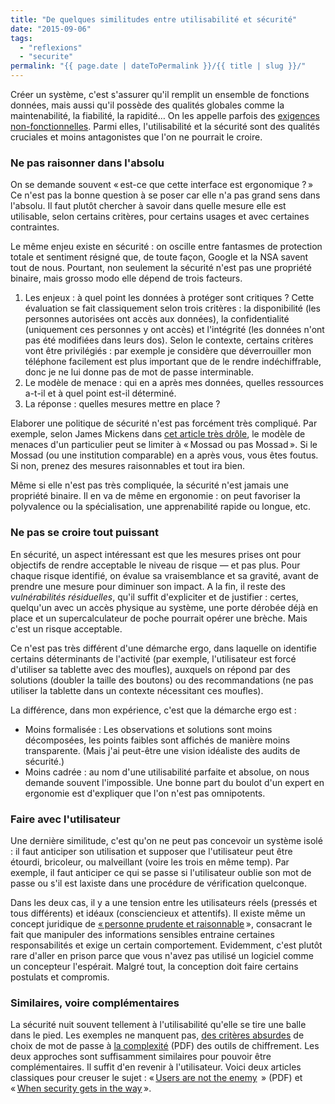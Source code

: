 ```yaml
---
title: "De quelques similitudes entre utilisabilité et sécurité"
date: "2015-09-06"
tags:
  - "reflexions"
  - "securite"
permalink: "{{ page.date | dateToPermalink }}/{{ title | slug }}/"
---
```


Créer un système, c'est s'assurer qu'il remplit un ensemble de fonctions données, mais aussi qu'il possède des qualités globales comme la maintenabilité, la fiabilité, la rapidité… On les appelle parfois des [exigences non-fonctionnelles](https://en.wikipedia.org/wiki/Non-functional_requirement). Parmi elles, l'utilisabilité et la sécurité sont des qualités cruciales et moins antagonistes que l'on ne pourrait le croire.

### Ne pas raisonner dans l'absolu

On se demande souvent « est-ce que cette interface est ergonomique ? » Ce n'est pas la bonne question à se poser car elle n'a pas grand sens dans l'absolu. Il faut plutôt chercher à savoir dans quelle mesure elle est utilisable, selon certains critères, pour certains usages et avec certaines contraintes.

Le même enjeu existe en sécurité : on oscille entre fantasmes de protection totale et sentiment résigné que, de toute façon, Google et la NSA savent tout de nous. Pourtant, non seulement la sécurité n'est pas une propriété binaire, mais grosso modo elle dépend de trois facteurs.

1. Les enjeux : à quel point les données à protéger sont critiques ? Cette évaluation se fait classiquement selon trois critères : la disponibilité (les personnes autorisées ont accès aux données), la confidentialité (uniquement ces personnes y ont accès) et l'intégrité (les données n'ont pas été modifiées dans leurs dos). Selon le contexte, certains critères vont être privilégiés : par exemple je considère que déverrouiller mon téléphone facilement est plus important que de le rendre indéchiffrable, donc je ne lui donne pas de mot de passe interminable.
2. Le modèle de menace : qui en a après mes données, quelles ressources a-t-il et à quel point est-il déterminé.
3. La réponse : quelles mesures mettre en place ?

Elaborer une politique de sécurité n'est pas forcément très compliqué. Par exemple, selon James Mickens dans [cet article très drôle](https://www.usenix.org/system/files/1401_08-12_mickens.pdf), le modèle de menaces d'un particulier peut se limiter à « Mossad ou pas Mossad ». Si le Mossad (ou une institution comparable) en a après vous, vous êtes foutus. Si non, prenez des mesures raisonnables et tout ira bien.

Même si elle n'est pas très compliquée, la sécurité n'est jamais une propriété binaire. Il en va de même en ergonomie : on peut favoriser la polyvalence ou la spécialisation, une apprenabilité rapide ou longue, etc.

### Ne pas se croire tout puissant

En sécurité, un aspect intéressant est que les mesures prises ont pour objectifs de rendre acceptable le niveau de risque — et pas plus. Pour chaque risque identifié, on évalue sa vraisemblance et sa gravité, avant de prendre une mesure pour diminuer son impact. A la fin, il reste des _vulnérabilités résiduelles_, qu'il suffit d'expliciter et de justifier : certes, quelqu'un avec un accès physique au système, une porte dérobée déjà en place et un supercalculateur de poche pourrait opérer une brèche. Mais c'est un risque acceptable.

Ce n'est pas très différent d'une démarche ergo, dans laquelle on identifie certains déterminants de l'activité (par exemple, l'utilisateur est forcé d'utiliser sa tablette avec des moufles), auxquels on répond par des solutions (doubler la taille des boutons) ou des recommandations (ne pas utiliser la tablette dans un contexte nécessitant ces moufles).

La différence, dans mon expérience, c'est que la démarche ergo est :

- Moins formalisée : Les observations et solutions sont moins décomposées, les points faibles sont affichés de manière moins transparente. (Mais j'ai peut-être une vision idéaliste des audits de sécurité.)
- Moins cadrée : au nom d'une utilisabilité parfaite et absolue, on nous demande souvent l'impossible. Une bonne part du boulot d'un expert en ergonomie est d'expliquer que l'on n'est pas omnipotents.

### Faire avec l'utilisateur

Une dernière similitude, c'est qu'on ne peut pas concevoir un système isolé : il faut anticiper son utilisation et supposer que l'utilisateur peut être étourdi, bricoleur, ou malveillant (voire les trois en même temp). Par exemple, il faut anticiper ce qui se passe si l'utilisateur oublie son mot de passe ou s'il est laxiste dans une procédure de vérification quelconque.

Dans les deux cas, il y a une tension entre les utilisateurs réels (pressés et tous différents) et idéaux (consciencieux et attentifs). Il existe même un concept juridique de [« personne prudente et raisonnable](https://en.wikipedia.org/wiki/Information_security#Process) », consacrant le fait que manipuler des informations sensibles entraine certaines responsabilités et exige un certain comportement. Evidemment, c'est plutôt rare d'aller en prison parce que vous n'avez pas utilisé un logiciel comme un concepteur l'espérait. Malgré tout, la conception doit faire certains postulats et compromis.

### Similaires, voire complémentaires

La sécurité nuit souvent tellement à l'utilisabilité qu'elle se tire une balle dans le pied. Les exemples ne manquent pas, [des critères absurdes](http://kottke.org/12/06/the-worlds-worst-password-requirements-list) de choix de mot de passe à [la complexité](http://www.gaudior.net/alma/johnny.pdf) (PDF) des outils de chiffrement. Les deux approches sont suffisamment similaires pour pouvoir être complémentaires. Il suffit d'en revenir à l'utilisateur. Voici deux articles classiques pour creuser le sujet : « [Users are not the enemy](http://discovery.ucl.ac.uk/20247/2/CACM%20FINAL.pdf)  » (PDF) et « [When security gets in the way](http://jnd.org/dn.mss/when_security_gets_in_the_way.html) ».
